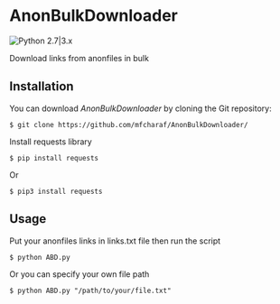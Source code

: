 # AnonBulkDownloader
 ![Python 2.7|3.x](https://img.shields.io/badge/python-2.7|3.x-yellow.svg)
 
 Download links from anonfiles in bulk
 
## Installation
You can download *AnonBulkDownloader* by cloning the Git repository:
```
$ git clone https://github.com/mfcharaf/AnonBulkDownloader/
```
Install requests library
```
$ pip install requests
```
Or
```
$ pip3 install requests
```

## Usage
Put your anonfiles links in links.txt file then run the script
```
$ python ABD.py
```
Or you can specify your own file path 
```
$ python ABD.py "/path/to/your/file.txt"
```

